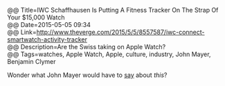 @@ Title=IWC Schaffhausen Is Putting A Fitness Tracker On The Strap Of Your $15,000 Watch  
@@ Date=2015-05-05 09:34  
@@ Link=http://www.theverge.com/2015/5/5/8557587/iwc-connect-smartwatch-activity-tracker  
@@ Description=Are the Swiss taking on Apple Watch?  
@@ Tags=watches, Apple Watch, Apple, culture, industry, John Mayer, Benjamin Clymer  

Wonder what John Mayer would have to [say][hodinkee] about *this*? 

[hodinkee]: http://www.hodinkee.com/blog/an-open-letter-to-iwc-from-john-mayer